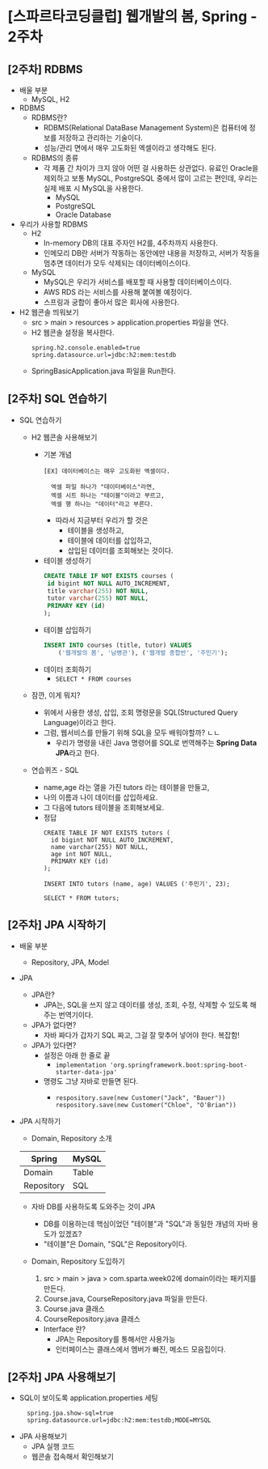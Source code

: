 # [스파르타코딩클럽] 웹개발의 봄, Spring - 2주차
## [2주차] RDBMS

- 배울 부분
  - MySQL, H2
- RDBMS
  - RDBMS란?
    - RDBMS(Relational DataBase Management System)은 컴퓨터에 정보를 저장하고 관리하는 기술이다.
    - 성능/관리 면에서 매우 고도화된 엑셀이라고 생각해도 된다.
  - RDBMS의 종류
    - 각 제품 간 차이가 크지 않아 어떤 걸 사용하든 상관없다. 유료인 Oracle을 제외하고 보통 MySQL, PostgreSQL 중에서 많이 고르는 편인데, 우리는 실제 배포 시 MySQL을 사용한다.
      - MySQL
      - PostgreSQL
      - Oracle Database
- 우리가 사용할 RDBMS
  - H2
    - In-memory DB의 대표 주자인 H2를, 4주차까지 사용한다. 
    - 인메모리 DB란 서버가 작동하는 동안에만 내용을 저장하고, 서버가 작동을 멈추면 데이터가 모두 삭제되는 데이터베이스이다.
  - MySQL
    - MySQL은 우리가 서비스를 배포할 때 사용할 데이터베이스이다.
    - AWS RDS 라는 서비스를 사용해 붙여볼 예정이다.
    - 스프링과 궁합이 좋아서 많은 회사에 사용한다.
- H2 웹콘솔 띄워보기
  - src > main > resources > application.properties 파일을 연다.
  - H2 웹콘솔 설정을 복사한다.
    ```
    spring.h2.console.enabled=true
    spring.datasource.url=jdbc:h2:mem:testdb 
    ```
  - SpringBasicApplication.java 파일을 Run한다.


## [2주차] SQL 연습하기
- SQL 연습하기
  - H2 웹콘솔 사용해보기
    - 기본 개념
      ```
      [EX] 데이터베이스는 매우 고도화된 엑셀이다.
        
        엑셀 파일 하나가 "데이터베이스"라면,
        엑셀 시트 하나는 "테이블"이라고 부르고,
        엑셀 행 하나는 "데이터"라고 부른다.
      ```
      - 따라서 지금부터 우리가 할 것은
        - 테이블을 생성하고,
        - 테이블에 데이터를 삽입하고,
        - 삽입된 데이터를 조회해보는 것이다.
    - 테이블 생성하기
      ```SQL
      CREATE TABLE IF NOT EXISTS courses (
       id bigint NOT NULL AUTO_INCREMENT,
       title varchar(255) NOT NULL,
       tutor varchar(255) NOT NULL,
       PRIMARY KEY (id)
      );
      ``` 
    - 테이블 삽입하기
      ```SQL
      INSERT INTO courses (title, tutor) VALUES
          ('웹개발의 봄', '남병관'), ('웹개발 종합반', '주민기');
      ```
    - 데이터 조회하기
      - ```SELECT * FROM courses```
      
  - 잠깐, 이게 뭐지?
    - 위에서 사용한 생성, 삽입, 조회 명령문을 SQL(Structured Query Language)이라고 한다.
    - 그럼, 웹서비스를 만들기 위해 SQL을 모두 배워야할까? ㄴㄴ
      - 우리가 명령을 내린 Java 명령어를 SQL로 번역해주는 **Spring Data JPA**라고 한다.
  - 연습퀴즈 - SQL
    - name,age 라는 열을 가진 tutors 라는 테이블을 만들고,
    - 나의 이름과 나이 데이터를 삽입하세요.
    - 그 다음에 tutors 테이블을 조회해보세요.
    - 정답
      ```
      CREATE TABLE IF NOT EXISTS tutors (
        id bigint NOT NULL AUTO_INCREMENT,
        name varchar(255) NOT NULL,
        age int NOT NULL,
        PRIMARY KEY (id)
      );
      ```
      ```
      INSERT INTO tutors (name, age) VALUES ('주민기', 23);
      ```
      ```
      SELECT * FROM tutors;
      ```


## [2주차] JPA 시작하기
- 배울 부분
  - Repository, JPA, Model
- JPA
  - JPA란?
    - JPA는, SQL을 쓰지 않고 데이터를 생성, 조회, 수정, 삭제할 수 있도록 해주는 번역기이다.
  - JPA가 없다면?
    - 자바 짜다가 갑자기 SQL 짜고, 그걸 잘 맞추어 넣어야 한다. 복잡함!
  - JPA가 있다면?
    - 설정은 아래 한 줄로 끝
      - ``` implementation 'org.springframework.boot:spring-boot-starter-data-jpa' ```
    - 명령도 그냥 자바로 만들면 된다. 
      - ``` 
        respository.save(new Customer("Jack", "Bauer"))
        respository.save(new Customer("Chloe", "O'Brian"))
        ```
- JPA 시작하기
  - Domain, Repository 소개
  
  | Spring     | MySQL  |
  |------------|--------|
  | Domain     | Table  |
  | Repository | SQL    |
  
  - 자바 DB를 사용하도록 도와주는 것이 JPA
    - DB를 이용하는데 핵심이었던 "테이블"과 "SQL"과 동일한 개념의 자바 용도가 있겠죠?
    - "테이블"은 Domain, "SQL"은 Repository이다.
    
  - Domain, Repository 도입하기
    1. src > main > java > com.sparta.week02에 domain이라는 패키지를 만든다.
    2. Course.java, CourseRepository.java 파일을 만든다.
    3. Course.java 클래스
    4. CourseRepository.java 클래스
    - Interface 란?
      - JPA는 Repository를 통해서만 사용가능
      - 인터페이스는 클래스에서 멤버가 빠진, 메소드 모음집이다.


## [2주차] JPA 사용해보기
- SQL이 보이도록 application.properties 세팅
  ```
    spring.jpa.show-sql=true
    spring.datasource.url=jdbc:h2:mem:testdb;MODE=MYSQL
  ```
- JPA 사용해보기
  - JPA 실행 코드
  - 웹콘솔 접속해서 확인해보기
